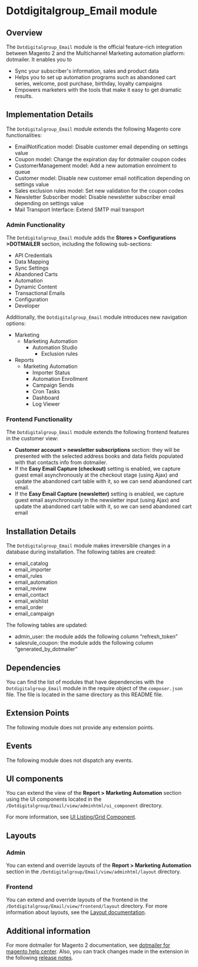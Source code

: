 # Dotdigitalgroup_Email module

## Overview
The `Dotdigitalgroup_Email` module is the official feature-rich integration between Magento 2 and the Multichannel Marketing automation platform: dotmailer. It enables you to

- Sync your subscriber's information, sales and product data
- Helps you to set up automation programs such as abandoned cart series, welcome, post purchase, birthday, loyalty campaigns
- Empowers marketers with the tools that make it easy to get dramatic results.


## Implementation Details

The `Dotdigitalgroup_Email` module extends the following Magento core functionalities:
- EmailNotification model: Disable customer email depending on settings value
- Coupon model: Change the expiration day for dotmailer coupon codes
- CustomerManagement model: Add a new automation enrolment to queue
- Customer model: Disable new customer email notification depending on settings value
- Sales exclusion rules model: Set new validation for the coupon codes
- Newsletter Subscriber model: Disable newsletter subscriber email depending on settings value
- Mail Transport Interface: Extend SMTP mail transport


### Admin Functionality
The `Dotdigitalgroup_Email` module adds the **Stores > Configurations >DOTMAILER** section, including the following sub-sections:

- API Credentials
- Data Mapping
- Sync Settings
- Abandoned Carts
- Automation
- Dynamic Content
- Transactional Emails
- Configuration
- Developer

Additionally, the `Dotdigitalgroup_Email` module introduces new navigation options:
- Marketing
  - Marketing Automation
    - Automation Studio
      - Exclusion rules
- Reports
  - Marketing Automation
    - Importer Status
    - Automation Enrollment
    - Campaign Sends
    - Cron Tasks
    - Dashboard
    - Log Viewer

### Frontend Functionality

The `Dotdigitalgroup_Email` module extends the following frontend features in the customer view:
- **Customer account > newsletter subscriptions** section: they will be presented with the selected address books and data fields populated with that contacts info from dotmailer.
- If the **Easy Email Capture (checkout)** setting is enabled, we capture guest email asynchronously at the checkout stage (using Ajax) and update the abandoned cart table with it, so we can send abandoned cart email.
- If the **Easy Email Capture (newsletter)** setting is enabled, we capture guest email asynchronously in the newsletter input (using Ajax) and update the abandoned cart table with it, so we can send abandoned cart email


## Installation Details
The `Dotdigitalgroup_Email` module makes irreversible changes in a database during installation.
The following tables are created:

- email_catalog
- email_importer
- email_rules
- email_automation
- email_review
- email_contact
- email_wishlist
- email_order
- email_campaign

The following tables are updated:

- admin_user: the module adds the following column “refresh_token”
- salesrule_coupon: the module adds the following column “generated_by_dotmailer”

## Dependencies

You can find the list of modules that have dependencies with the `Dotdigitalgroup_Email` module in the require object of the `composer.json` file. The file is located in the same directory as this README file.

## Extension Points

The following module does not provide any extension points.

## Events

The following module does not dispatch any events.

## UI components

You can extend the view of the **Report > Marketing Automation** section using the UI components located in the `/Dotdigitalgroup/Email/view/adminhtml/ui_component` directory.

For more information, see [UI Listing/Grid Component](http://devdocs.magento.com/guides/v2.2/ui-components/ui-listing-grid.html).

## Layouts

### Admin
You can extend and override layouts of the **Report > Marketing Automation** section in the `/Dotdigitalgroup/Email/view/adminhtml/layout`  directory.

### Frontend
You can extend and override layouts of the frontend in the `/Dotdigitalgroup/Email/view/frontend/layout` directory.
For more information about layouts, see the [Layout documentation](http://devdocs.magento.com/guides/v2.2/frontend-dev-guide/layouts/layout-overview.html).

## Additional information
For more dotmailer for Magento 2 documentation, see [dotmailer for magento help center](https://support.dotmailer.com/hc/en-gb/categories/202610368-dotmailer-for-Magento). Also, you can track changes made in the extension in the following [release notes](https://github.com/dotmailer/dotmailer-magento2-extension/blob/master/README.md).
